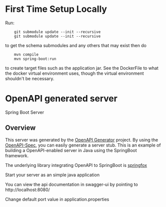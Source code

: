 # First Time Setup Locally

Run:

```
    git submodule update --init --recursive
    git submodule update --init --recursive
```

to get the schema submodules and any others that may exist then do

```
    mvn compile
    mvn spring-boot:run
```

to create target files such as the application jar. See the DockerFile to what the docker virtual environment uses, though the virtual environment shouldn't be necessary.

# OpenAPI generated server

Spring Boot Server

## Overview

This server was generated by the [OpenAPI Generator](https://openapi-generator.tech) project.
By using the [OpenAPI-Spec](https://openapis.org), you can easily generate a server stub.
This is an example of building a OpenAPI-enabled server in Java using the SpringBoot framework.

The underlying library integrating OpenAPI to SpringBoot is [springfox](https://github.com/springfox/springfox)

Start your server as an simple java application

You can view the api documentation in swagger-ui by pointing to
http://localhost:8080/

Change default port value in application.properties
